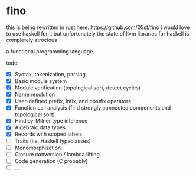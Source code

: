 # fino

this is being rewritten in rust here: https://github.com/05st/fino
i would love to use haskell for it but unfortunately the state of llvm libraries for haskell is completely atrocious

a functional programming language.

todo:
- [X] Syntax, tokenization, parsing
- [X] Basic module system
- [X] Module verification (topological sort, detect cycles)
- [X] Name resolution
- [X] User-defined prefix, infix, and postfix operators
- [X] Function call analysis (find strongly connected components and topological sort)
- [X] Hindley-Milner type inference
- [X] Algebraic data types
- [X] Records with scoped labels
- [ ] Traits (i.e. Haskell typeclasses)
- [ ] Monomorphization
- [ ] Closure conversion / lambda lifting
- [ ] Code generation (C probably)
- [ ] ...
